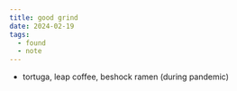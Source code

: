 ```yaml
---
title: good grind
date: 2024-02-19
tags:
  - found
  - note
---
```


- tortuga, leap coffee, beshock ramen (during pandemic)

